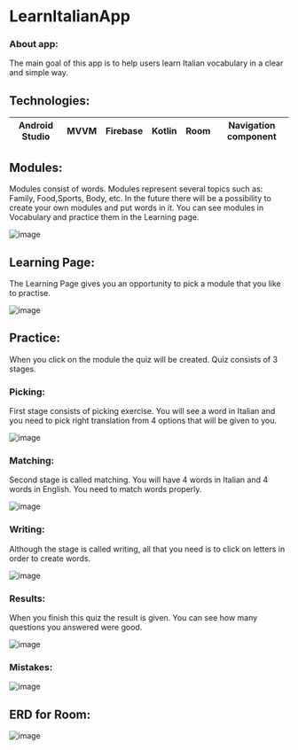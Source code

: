 # LearnItalianApp

### About app:
The main goal of this app is to help users learn Italian vocabulary in a clear and simple way.

## Technologies:
| Android Studio | MVVM | Firebase | Kotlin | Room | Navigation component|
| --- | --- | --- | --- | --- | --- |

## Modules:

Modules consist of words. Modules represent several topics such as: Family, Food,Sports, Body, etc.
In the future there will be a possibility to create your own modules and put words in it.
You can see modules in Vocabulary and practice them in the Learning page.

![image](https://user-images.githubusercontent.com/59285334/189658999-9eae92ce-d233-471b-aac5-d3f5821ff9e7.png)



## Learning Page:

The Learning Page gives you an opportunity to pick a module that you like to practise.

![image](https://user-images.githubusercontent.com/59285334/189658820-8cfad64d-ed2c-40fd-bf9b-99ec501c71a6.png)

## Practice:

When you click on the module the quiz will be created. Quiz consists of 3 stages.



### Picking:
First stage consists of picking exercise. You will see a word in Italian and you need to pick right
translation from 4 options that will be given to you.

![image](https://user-images.githubusercontent.com/59285334/189659120-37bb647c-887c-46f7-8163-dc87ca5e7695.png)

### Matching:
Second stage is called matching. You will have 4 words in Italian and 4 words in English.
You need to match words properly.

![image](https://user-images.githubusercontent.com/59285334/189659263-21368c48-68fb-44aa-87ad-7eddffed793c.png)


### Writing:

Although the stage is called writing, all that you need is to click on letters in order to create words.

![image](https://user-images.githubusercontent.com/59285334/189659442-ed4fd9a3-2c2a-4f6c-a70b-1f356b61919b.png)

### Results:

When you finish this quiz the result is given. You can see how many questions you answered were good.

![image](https://user-images.githubusercontent.com/59285334/189530982-2d126ba3-1f25-49ab-9320-eda59b81535d.png)

### Mistakes:
![image](https://user-images.githubusercontent.com/59285334/189659541-5503e2c2-30c5-478a-b517-91dd16b42bb1.png)



## ERD for Room:
![image](https://user-images.githubusercontent.com/59285334/189530689-db568cdb-9d6c-407f-92d4-1a89bfc493b6.png)


